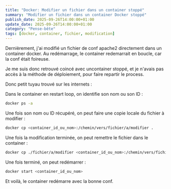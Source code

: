 ```yaml
---
title: "Docker: Modifier un fichier dans un container stoppé"
summary: "Modifier un fichier dans un container Docker stoppé"
publish_date: 2025-09-26T14:00:00+01:00
update_date: 2025-09-26T14:00:00+01:00
category: "Pense-bête"
tags: [docker, container, fichier, modification]
---
```


Dernièrement, j'ai modifié un fichier de conf apache2 directement dans un container docker. Au redémarrage, le container redemarrait en boucle, car la conf était foireuse.

Je me suis donc retrouvé coincé avec uncontainer stoppé, et je n'avais pas accès à la méthode de déploiement, pour faire repartir le process.

Donc petit tuyau trouvé sur les internets : 

Dans le container en restart loop, on identifie son nom ou son ID : 

```bash
docker ps -a
```

Une fois son nom ou ID récupéré, on peut faire une copie locale du fichier à modifier : 

```bash
docker cp <container_id_ou_nom>:/chemin/vers/fichier/a/modifier . 
```

Une fois la modification terminée, on peut remettre le fichier dans le container : 

```bash
docker cp ./fichier/a/modifier <container_id_ou_nom>:/chemin/vers/fichier/a/modifier
```

Une fois terminé, on peut redémarrer :

```bash
docker start <container_id_ou_nom>
```

Et voilà, le container redémarre avec la bonne conf.